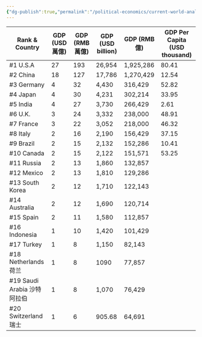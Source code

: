 ```yaml
---
{"dg-publish":true,"permalink":"/political-economics/current-world-analysis/economic-analysis-about-the-pillar-industries-of-major-countris/","dgPassFrontmatter":true}
---
```




| Rank & Country         | GDP (USD 萬億) | GDP (RMB 萬億) | GDP (USD billion) | GDP (RMB 億) | GDP Per Capita (USD thousand) |
|------------------------|--------------|--------------|-------------------|-------------|-------------------------------|
| #1 U.S.A               | 27           | 193          | 26,954            | 1,925,286   | 80.41                         |
| #2 China               | 18           | 127          | 17,786            | 1,270,429   | 12.54                         |
| #3 Germany             | 4            | 32           | 4,430             | 316,429     | 52.82                         |
| #4 Japan               | 4            | 30           | 4,231             | 302,214     | 33.95                         |
| #5 India               | 4            | 27           | 3,730             | 266,429     | 2.61                          |
| #6 U.K.                | 3            | 24           | 3,332             | 238,000     | 48.91                         |
| #7 France              | 3            | 22           | 3,052             | 218,000     | 46.32                         |
| #8 Italy               | 2            | 16           | 2,190             | 156,429     | 37.15                         |
| #9 Brazil              | 2            | 15           | 2,132             | 152,286     | 10.41                         |
| #10 Canada             | 2            | 15           | 2,122             | 151,571     | 53.25                         |
| #11 Russia             | 2            | 13           | 1,860             | 132,857     |                               |
| #12 Mexico             | 2            | 13           | 1,810             | 129,286     |                               |
| #13 South Korea        | 2            | 12           | 1,710             | 122,143     |                               |
| #14 Australia          | 2            | 12           | 1,690             | 120,714     |                               |
| #15 Spain              | 2            | 11           | 1,580             | 112,857     |                               |
| #16 Indonesia          | 1            | 10           | 1,420             | 101,429     |                               |
| #17 Turkey             | 1            | 8            | 1,150             | 82,143      |                               |
| #18 Netherlands 荷兰     | 1            | 8            | 1090              | 77,857      |                               |
| #19 Saudi Arabia 沙特阿拉伯 | 1            | 8            | 1,070             | 76,429      |                               |
| #20 Switzerland 瑞士     | 1            | 6            | 905.68            | 64,691      |
